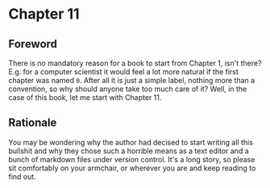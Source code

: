 # Chapter 11

## Foreword

There is no mandatory reason for a book to start from Chapter 1, isn't there? E.g. for a computer scientist it would feel a lot more natural if the first chapter was named `0`. After all it is just a simple label, nothing more than a convention, so why should anyone take too much care of it?  Well, in the case of this book, let me start with Chapter 11.

## Rationale

You may be wondering why the author had decised to start writing all this bullshit and why they chose such a horrible means as a text editor and a bunch of markdown files under version control. It's a long story, so please sit comfortably on your armchair, or wherever you are and keep reading to find out.

